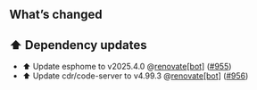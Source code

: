 ## What’s changed

## ⬆️ Dependency updates

- ⬆️ Update esphome to v2025.4.0 @[renovate[bot]](https://github.com/apps/renovate) ([#955](https://github.com/hassio-addons/addon-vscode/pull/955))
- ⬆️ Update cdr/code-server to v4.99.3 @[renovate[bot]](https://github.com/apps/renovate) ([#956](https://github.com/hassio-addons/addon-vscode/pull/956))
